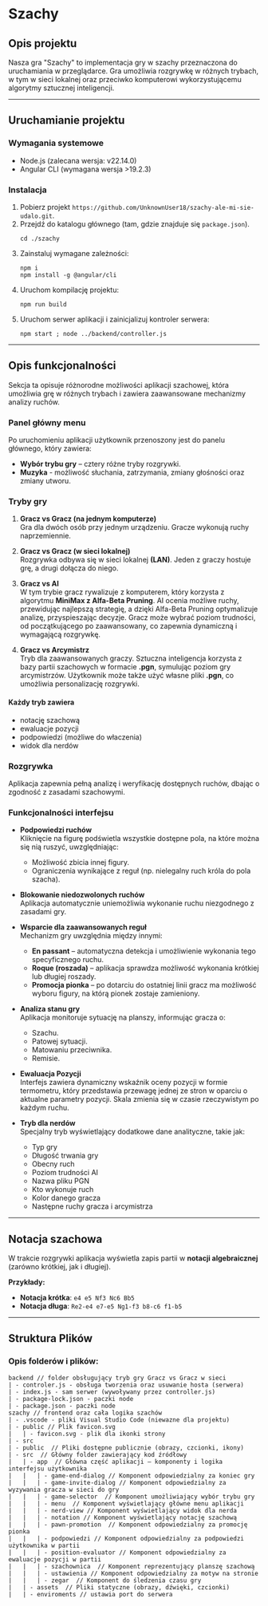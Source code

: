 
# Szachy 

## Opis projektu
Nasza gra "Szachy" to implementacja gry w szachy przeznaczona do uruchamiania w przeglądarce. Gra umożliwia rozgrywkę w różnych trybach, w tym w sieci lokalnej oraz przeciwko komputerowi wykorzystującemu algorytmy sztucznej inteligencji.

---

## Uruchamianie projektu

### Wymagania systemowe
- Node.js (zalecana wersja: v22.14.0)
- Angular CLI (wymagana wersja >19.2.3)

### Instalacja
1. Pobierz projekt `https://github.com/UnknownUser18/szachy-ale-mi-sie-udalo.git`.
2. Przejdź do katalogu głównego (tam, gdzie znajduje się `package.json`).
	```
	cd ./szachy
	```
3. Zainstaluj wymagane zależności:
    ```
    npm i
    npm install -g @angular/cli
    ```
4. Uruchom kompilację projektu:
    ```
    npm run build
    ```
5. Uruchom serwer aplikacji i zainicjalizuj kontroler serwera:
    ```
    npm start ; node ../backend/controller.js
    ```
---
## Opis funkcjonalności

Sekcja ta opisuje różnorodne możliwości aplikacji szachowej, która umożliwia grę w różnych trybach i zawiera zaawansowane mechanizmy analizy ruchów.

### Panel główny menu
Po uruchomieniu aplikacji użytkownik przenoszony jest do panelu głównego, który zawiera:
- **Wybór trybu gry** – cztery różne tryby rozgrywki.
- **Muzyka** - możliwość słuchania, zatrzymania, zmiany głośności oraz zmiany utworu.

### Tryby gry

1. **Gracz vs Gracz (na jednym komputerze)**  
   Gra dla dwóch osób przy jednym urządzeniu. Gracze wykonują ruchy naprzemiennie.

2. **Gracz vs Gracz (w sieci lokalnej)**  
   Rozgrywka odbywa się w sieci lokalnej **(LAN)**. Jeden z graczy hostuje grę, a drugi dołącza do niego.

3. **Gracz vs AI**  
   W tym trybie gracz rywalizuje z komputerem, który korzysta z algorytmu **MiniMax z Alfa-Beta Pruning**. AI ocenia możliwe ruchy, przewidując najlepszą strategię, a dzięki Alfa-Beta Pruning optymalizuje analizę, przyspieszając decyzje. Gracz może wybrać poziom trudności, od początkującego po zaawansowany, co zapewnia dynamiczną i wymagającą rozgrywkę.

4. **Gracz vs Arcymistrz**  
   Tryb dla zaawansowanych graczy. Sztuczna inteligencja korzysta z bazy partii szachowych w formacie **.pgn**, symulując poziom gry arcymistrzów. Użytkownik może także użyć własne pliki **.pgn**, co umożliwia personalizację rozgrywki.
  #### Każdy tryb zawiera
  
  - notację szachową
  - ewaluacje pozycji
  - podpowiedzi (możliwe do właczenia)
  - widok dla nerdów
    
### Rozgrywka


Aplikacja zapewnia pełną analizę i weryfikację dostępnych ruchów, dbając o zgodność z zasadami szachowymi.

### Funkcjonalności interfejsu

- **Podpowiedzi ruchów**  
  Kliknięcie na figurę podświetla wszystkie dostępne pola, na które można się nią ruszyć, uwzględniając:
  - Możliwość zbicia innej figury.
  - Ograniczenia wynikające z reguł (np. nielegalny ruch króla do pola szacha).

- **Blokowanie niedozwolonych ruchów**  
  Aplikacja automatycznie uniemożliwia wykonanie ruchu niezgodnego z zasadami gry.

- **Wsparcie dla zaawansowanych reguł**  
  Mechanizm gry uwzględnia między innymi:
  - **En passant** – automatyczna detekcja i umożliwienie wykonania tego specyficznego ruchu.
  - **Roque (roszada)** – aplikacja sprawdza możliwość wykonania krótkiej lub długiej roszady.
  - **Promocja pionka** – po dotarciu do ostatniej linii gracz ma możliwość wyboru figury, na którą pionek zostaje zamieniony.

- **Analiza stanu gry**  
  Aplikacja monitoruje sytuację na planszy, informując gracza o:
  - Szachu.
  - Patowej sytuacji.
  - Matowaniu przeciwnika.
  - Remisie.

- **Ewaluacja Pozycji**  
  Interfejs zawiera dynamiczny wskaźnik oceny pozycji w formie termometru, który przedstawia przewagę jednej ze stron w oparciu o aktualne parametry pozycji. 
  Skala zmienia się w czasie rzeczywistym po każdym ruchu.
 
- **Tryb dla nerdów**  
 Specjalny tryb wyświetlający dodatkowe dane analityczne, takie jak:	
	- Typ gry  
	- Długość trwania gry  
	- Obecny ruch  
	- Poziom trudności AI  
	- Nazwa pliku PGN  
	- Kto wykonuje ruch  
	- Kolor danego gracza  
	- Następne ruchy gracza i arcymistrza  
  
---

## Notacja szachowa

W trakcie rozgrywki aplikacja wyświetla zapis partii w **notacji algebraicznej** (zarówno krótkiej, jak i długiej).  

**Przykłady:**
- **Notacja krótka**: `e4 e5 Nf3 Nc6 Bb5`
- **Notacja długa**: `Re2-e4 e7-e5 Ng1-f3 b8-c6 f1-b5`

---

## Struktura Plików


### Opis folderów i plików:

```
backend // folder obsługujący tryb gry Gracz vs Gracz w sieci
| - controler.js - obsługa tworzenia oraz usuwanie hosta (serwera)
| - index.js - sam serwer (wywoływany przez controller.js) 
| - package-lock.json - paczki node
| - package.json - paczki node
szachy // frontend oraz cała logika szachów
| - .vscode - pliki Visual Studio Code (niewazne dla projektu)
| - public // Plik favicon.svg
|   | - favicon.svg - plik dla ikonki strony
| - src
| - public  // Pliki dostępne publicznie (obrazy, czcionki, ikony)
| - src  // Główny folder zawierający kod źródłowy
|   | - app  // Główna część aplikacji – komponenty i logika interfejsu użytkownika
|	|	| - game-end-dialog // Komponent odpowiedzialny za koniec gry
|	|	| - game-invite-dialog // Komponent odpowiedzialny za wyzywania gracza w sieci do gry
|   |	| - game-selector  // Komponent umożliwiający wybór trybu gry
|   |	| - menu  // Komponent wyświetlający główne menu aplikacji
|	|	| - nerd-view // Komponent wyświetlający widok dla nerda
|	|	| - notation // Komponent wyświetlający notację szachową
|	|	| - pawn-promotion  // Komponent odpowiedzialny za promocję pionka
|	|	| - podpowiedzi // Komponent odpowiedzialny za podpowiedzi użytkownika w partii
|	|	| - position-evaluator // Komponent odpowiedzialny za ewaluacje pozycji w partii
|	|	| - szachownica  // Komponent reprezentujący planszę szachową
|	|	| - ustawienia // Komponent odpowiedzialny za motyw na stronie
|	|	| - zegar  // Komponent do śledzenia czasu gry
|   | - assets  // Pliki statyczne (obrazy, dźwięki, czcionki)
|   | - enviroments // ustawia port do serwera

```
